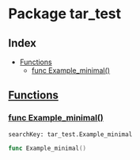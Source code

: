 # Package tar_test

## Index

* [Functions](#func)
    * [func Example_minimal()](#Example_minimal)


## <a id="func" href="#func">Functions</a>

### <a id="Example_minimal" href="#Example_minimal">func Example_minimal()</a>

```
searchKey: tar_test.Example_minimal
```

```Go
func Example_minimal()
```

